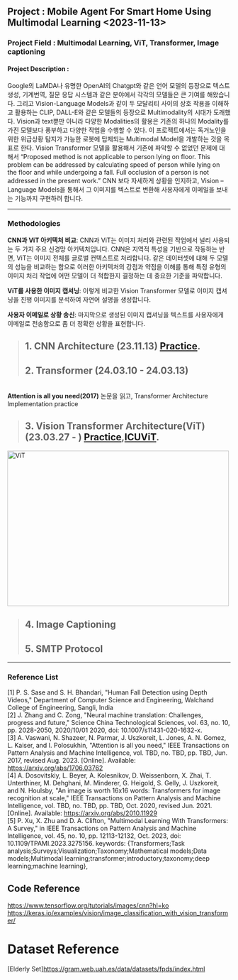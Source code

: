 ## **Project** : Mobile Agent For Smart Home Using Multimodal Learning <2023-11-13>
### **Project Field** : Multimodal Learning, ViT, Transformer, Image captioning
#### **Project Description** :
Google의 LaMDA나 유명한 OpenAI의 Chatgpt와 같은 언어 모델의 등장으로 텍스트 생성, 기계번역, 질문 응답 시스템과 같은 분야에서 각각의 모델들은 큰 기여를 해왔습니다. 그리고 Vision-Language Models과 같이 두 모달리티 사이의 상호 작용을 이해하고 활용하는 CLIP, DALL-E와 같은 모델들의 등장으로 Multimodality의 시대가 도래했다. Vision과 text뿐만 아니라 다양한 Modalities의 활용은 기존의 하나의 Modality를 가진 모델보다 풍부하고 다양한 작업을 수행할 수 있다. 이 프로젝트에서는 독거노인을 위한 위급상황 탐지가 가능한 로봇에 탑제되는 Multimodal Model을 개발하는 것을 목표로 한다. Vision Transformer 모델을 활용해서 기존에 파악할 수 없었던 문제에 대해서 “Proposed method is not applicable to person lying on floor. This problem can be addressed by calculating speed of person while lying on the floor and while undergoing a fall. Full occlusion of a person is not addressed in the present work.” CNN 보다 자세하게 상황을 인지하고, Vision – Language Models을 통해서 그 이미지를 텍스트로 변환해 사용자에게 이메일을 보내는 기능까지 구현하려 합니다.

---
### **Methodologies**
**CNN과 ViT 아키텍처 비교**: CNN과 ViT는 이미지 처리와 관련된 작업에서 널리 사용되는 두 가지 주요 신경망 아키텍처입니다. CNN은 지역적 특성을 기반으로 작동하는 반면, ViT는 이미지 전체를 글로벌 컨텍스트로 처리합니다. 같은 데이터셋에 대해 두 모델의 성능을 비교하는 함으로 이러한 아키텍처의 강점과 약점을 이해를 통해 특정 유형의 이미지 처리 작업에 어떤 모델이 더 적합한지 결정하는 데 중요한 기준을 파악합니다.

**ViT를 사용한 이미지 캡셔닝**: 이렇게 비교한 Vision Transformer 모델로 이미지 캡셔닝을 진행 이미지를 분석하여 자연어 설명을 생성합니다.

**사용자 이메일로 상황 송신**: 마지막으로 생성된 이미지 캡셔닝을 텍스트를 사용자에게 이메일로 전송함으로 좀 더 정확한 상황을 표현합니다.

> ## 1. CNN Architecture (23.11.13) [Practice](https://github.com/qkrwoghd04/ViT_For_ImageCaptionnng_Implementation/blob/master/practice/CNN_Architecture_Practice.ipynb).
> ## 2. Transformer (24.03.10 - 24.03.13) 
<br> **Attention is all you need(2017)** 논문을 읽고, Transformer Architecture Implementation practice
> ## 3. Vision Transformer Architecture(ViT) (23.03.27 - ) [Practice](https://github.com/qkrwoghd04/ViT_For_ImageCaptionnng_Implementation/blob/master/practice/Vision_Transformer_Practice.ipynb),[ICUViT](https://github.com/qkrwoghd04/ViT_For_ImageCaptionnng_Implementation/blob/master/practice/Vision_Transformer_Architecture_Practice.ipynb).
<img width="500" height="350" alt="ViT" src="https://github.com/qkrwoghd04/multimodal_learning/assets/122519801/27777d21-e7b0-4606-8164-05f3c07799aa"><br>


> ## 4. Image Captioning
> ## 5. SMTP Protocol
---
### **Reference List**
[1] P. S. Sase and S. H. Bhandari, "Human Fall Detection using Depth Videos," Department of Computer Science and Engineering, Walchand College of Engineering, Sangli, India
<br>[2] J. Zhang and C. Zong, "Neural machine translation: Challenges, progress and future," Science China Technological Sciences, vol. 63, no. 10, pp. 2028-2050, 2020/10/01 2020, doi: 10.1007/s11431-020-1632-x.
<br>[3] A. Vaswani, N. Shazeer, N. Parmar, J. Uszkoreit, L. Jones, A. N. Gomez, L. Kaiser, and I. Polosukhin, "Attention is all you need," IEEE Transactions on Pattern Analysis and Machine Intelligence, vol. TBD, no. TBD, pp. TBD, Jun. 2017, revised Aug. 2023. [Online]. Available: https://arxiv.org/abs/1706.03762
<br>[4] A. Dosovitskiy, L. Beyer, A. Kolesnikov, D. Weissenborn, X. Zhai, T. Unterthiner, M. Dehghani, M. Minderer, G. Heigold, S. Gelly, J. Uszkoreit, and N. Houlsby, "An image is worth 16x16 words: Transformers for image recognition at scale," IEEE Transactions on Pattern Analysis and Machine Intelligence, vol. TBD, no. TBD, pp. TBD, Oct. 2020, revised Jun. 2021. [Online]. Available: https://arxiv.org/abs/2010.11929
<br>[5] P. Xu, X. Zhu and D. A. Clifton, "Multimodal Learning With Transformers: A Survey," in IEEE Transactions on Pattern Analysis and Machine Intelligence, vol. 45, no. 10, pp. 12113-12132, Oct. 2023, doi: 10.1109/TPAMI.2023.3275156.
keywords: {Transformers;Task analysis;Surveys;Visualization;Taxonomy;Mathematical models;Data models;Multimodal learning;transformer;introductory;taxonomy;deep learning;machine learning},

## Code Reference
https://www.tensorflow.org/tutorials/images/cnn?hl=ko <br>
https://keras.io/examples/vision/image_classification_with_vision_transformer/ <br>

# Dataset Reference
[Elderly Set]https://gram.web.uah.es/data/datasets/fpds/index.html




